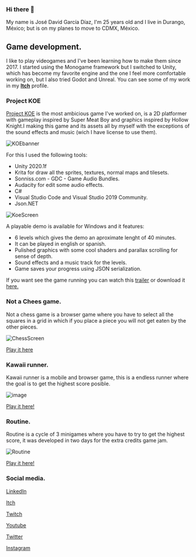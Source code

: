 ### Hi there 👋
My name is José David García Díaz, I'm 25 years old and I live in Durango, México; but is on my planes to move to CDMX, México.

## Game development.

I like to play videogames and I've been learning how to make them since 2017. I started using the Monogame framework but I switched to Unity, which has become my favorite engine and the one I feel more comfortable working on, but I also tried Godot and Unreal. You can see some of my work in my [**Itch**](https://salmon64.itch.io/) profile.

### Project KOE

[Project KOE](https://salmon64.itch.io/project-koe) is the most ambicious game I've worked on, is a 2D platformer with gameplay inspired by Super Meat Boy and graphics inspired by Hollow Knight.I making this game and its assets all by myself with the exceptions of the sound effects and music (wich I have license to use  them). 

![KOEbanner](https://user-images.githubusercontent.com/50729585/125860287-718ba6a8-269a-419c-b671-b76de80726bd.png)

For this I used the following tools:
* Unity 2020.1f
* Krita for draw all the sprites, textures, normal maps and tilesets.
* Sonniss.com - GDC - Game Audio Bundles.
* Audacity for edit some audio effects.
* C#
* Visual Studio Code and Visual Studio 2019 Community.
* Json.NET

![KoeScreen](https://user-images.githubusercontent.com/50729585/125859812-84fbe450-aeac-40c5-9c77-2fd9ecac366d.png)

A playable demo is available for Windows and it features: 
* 6 levels which gives the demo an aproximate lenght of 40 minutes.
* It can be played in english or spanish.
* Pulished graphics with some cool shaders and parallax scrolling for sense of depth.
* Sound effects and a music track for the levels.
* Game saves your progress using JSON serialization.

If you want see the game running you can watch this [trailer](https://www.youtube.com/watch?v=Mz8lvnrH_Es) or download it [here.](https://salmon64.itch.io/project-koe)

### Not a Chees game.
Not a chess game is a browser game where you have to select all the squares in a grid in which if you place a piece you will not get eaten by the other pieces.

![ChessScreen](https://user-images.githubusercontent.com/50729585/125858998-6ccf850b-a0b7-4ceb-992b-e8dfbc7b6749.png)

[Play it here](https://salmon64.itch.io/notachessgame)

### Kawaii runner.
Kawaii runner is a mobile and browser game, this is a endless runner where the goal is to get the highest score posible.

![image](https://user-images.githubusercontent.com/50729585/126056156-ca4e2633-c081-40e9-bd2b-c7748b0d8ca3.png)

[Play it here!](https://salmon64.itch.io/kawaii-runner)

### Routine.
Routine is a cycle of 3 minigames where you have to try to get the highest score, it was developed in two days for the extra credits game jam.

![Routine](https://user-images.githubusercontent.com/50729585/126056695-c2e156cb-ba05-4e8f-9ec4-8886670796e5.png)

[Play it here!](https://salmon64.itch.io/routine)

### Social media.

[LinkedIn](https://www.linkedin.com/in/david-diaz-salmon/)

[Itch](https://salmon64.itch.io/)

[Twitch](https://www.twitch.tv/salmonlaferte) 

[Youtube](https://www.youtube.com/channel/UCl80g6NpLiHHOZc0HVox83w)

[Twitter](https://twitter.com/salMonLaferte)

[Instagram](https://www.instagram.com/lakituskip/)
<!--
**salMonLaferte/salMonLaferte** is a ✨ _special_ ✨ repository because its `README.md` (this file) appears on your GitHub profile.

Here are some ideas to get you started:

- 🔭 I’m currently working on ...
- 🌱 I’m currently learning ...
- 👯 I’m looking to collaborate on ...
- 🤔 I’m looking for help with ...
- 💬 Ask me about ...
- 📫 How to reach me: ...
- 😄 Pronouns: ...
- ⚡ Fun fact: ...
-->
